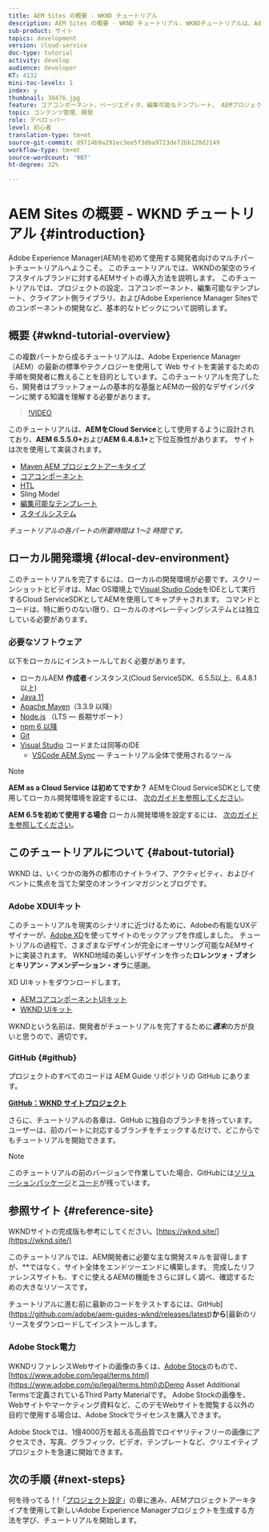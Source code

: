 ```yaml
---
title: AEM Sites の概要 - WKND チュートリアル
description: AEM Sites の概要 - WKND チュートリアル. WKNDチュートリアルは、Adobe Experience Managerを初めて使用する開発者向けのマルチパートチュートリアルです。 このチュートリアルでは、架空のライフスタイルブランドであるWKNDに対するAEMサイトの導入方法について説明します。 このチュートリアルでは、プロジェクトの設定、Mavenアーキタイプ、コアコンポーネント、編集可能なテンプレート、クライアントライブラリ、コンポーネントの開発など、基本的なトピックについて説明します。
sub-product: サイト
topics: development
version: cloud-service
doc-type: tutorial
activity: develop
audience: developer
KT: 4132
mini-toc-levels: 1
index: y
thumbnail: 30476.jpg
feature: コアコンポーネント，ページエディタ，編集可能なテンプレート， AEMプロジェクトのアーキタイプ
topic: コンテンツ管理、開発
role: デベロッパー
level: 初心者
translation-type: tm+mt
source-git-commit: d9714b9a291ec3ee5f3dba9723de72bb120d2149
workflow-type: tm+mt
source-wordcount: '907'
ht-degree: 32%

---
```



# AEM Sites の概要 - WKND チュートリアル {#introduction}

Adobe Experience Manager(AEM)を初めて使用する開発者向けのマルチパートチュートリアルへようこそ。 このチュートリアルでは、WKNDの架空のライフスタイルブランドに対するAEMサイトの導入方法を説明します。 このチュートリアルでは、プロジェクトの設定、コアコンポーネント、編集可能なテンプレート、クライアント側ライブラリ、およびAdobe Experience Manager Sitesでのコンポーネントの開発など、基本的なトピックについて説明します。

## 概要 {#wknd-tutorial-overview}

この複数パートから成るチュートリアルは、Adobe Experience Manager（AEM）の最新の標準やテクノロジーを使用して Web サイトを実装するための手順を開発者に教えることを目的としています。このチュートリアルを完了したら、開発者はプラットフォームの基本的な基盤とAEMの一般的なデザインパターンに関する知識を理解する必要があります。

>[!VIDEO](https://video.tv.adobe.com/v/30476?quality=12&learn=on)

このチュートリアルは、**AEMをCloud Service**&#x200B;として使用するように設計されており、**AEM 6.5.5.0+**&#x200B;および&#x200B;**AEM 6.4.8.1+**&#x200B;と下位互換性があります。 サイトは次を使用して実装されます。

* [Maven AEM プロジェクトアーキタイプ](https://docs.adobe.com/content/help/ja-JP/experience-manager-core-components/using/developing/archetype/overview.html)
* [コアコンポーネント](https://docs.adobe.com/content/help/ja-JP/experience-manager-core-components/using/introduction.html)
* [HTL](https://docs.adobe.com/content/help/ja-JP/experience-manager-htl/using/getting-started/getting-started.html)
* Sling Model
* [編集可能なテンプレート](https://docs.adobe.com/content/help/en/experience-manager-learn/sites/page-authoring/template-editor-feature-video-use.html)
* [スタイルシステム](https://docs.adobe.com/content/help/ja-JP/experience-manager-learn/sites/page-authoring/style-system-feature-video-use.html)

*チュートリアルの各パートの所要時間は 1～2 時間です。*

## ローカル開発環境 {#local-dev-environment}

このチュートリアルを完了するには、ローカルの開発環境が必要です。スクリーンショットとビデオは、Mac OS環境上で[Visual Studio Code](https://code.visualstudio.com/)をIDEとして実行するCloud ServiceSDKとしてAEMを使用してキャプチャされます。 コマンドとコードは、特に断りのない限り、ローカルのオペレーティングシステムとは独立している必要があります。

### 必要なソフトウェア

以下をローカルにインストールしておく必要があります。

* ローカルAEM **作成者**&#x200B;インスタンス(Cloud ServiceSDK、6.5.5以上、6.4.8.1以上)
* [Java 11](https://downloads.experiencecloud.adobe.com/content/software-distribution/en/general.html)
* [Apache Maven](https://maven.apache.org/)（3.3.9 以降）
* [Node.js](https://nodejs.org/ja/) （LTS — 長期サポート）
* [npm 6 以降](https://www.npmjs.com/)
* [Git](https://git-scm.com/)
* [Visual Studio](https://code.visualstudio.com/) コードまたは同等のIDE
   * [VSCode AEM Sync](https://marketplace.visualstudio.com/items?itemName=yamato-ltd.vscode-aem-sync)  — チュートリアル全体で使用されるツール

>[!NOTE]
>
> **AEM as a Cloud Service は初めてですか？** AEMをCloud ServiceSDKとして使用してローカル開発環境を設定するには、 [次のガイドを参照してください](https://docs.adobe.com/content/help/ja-JP/experience-manager-learn/cloud-service/local-development-environment-set-up/overview.html)。
>
> **AEM 6.5を初めて使用する場合** ローカル開発環境を設定するには、 [次のガイドを参照してください](https://docs.adobe.com/content/help/ja-JP/experience-manager-learn/foundation/development/set-up-a-local-aem-development-environment.html)。

## このチュートリアルについて {#about-tutorial}

WKND は、いくつかの海外の都市のナイトライフ、アクティビティ、およびイベントに焦点を当てた架空のオンラインマガジンとブログです。

### Adobe XDUIキット

このチュートリアルを現実のシナリオに近づけるために、Adobeの有能なUXデザイナーが、[Adobe XD](https://www.adobe.com/products/xd.html)を使ってサイトのモックアップを作成しました。 チュートリアルの過程で、さまざまなデザインが完全にオーサリング可能なAEMサイトに実装されます。 WKND地域の美しいデザインを作った&#x200B;**ロレンツォ・ブオシ**&#x200B;と&#x200B;**キリアン・アメンデーション・オラ**&#x200B;に感謝。

XD UIキットをダウンロードします。

* [AEMコアコンポーネントUIキット](assets/overview/AEM-CoreComponents-UI-Kit.xd)
* [WKND UIキット](https://github.com/adobe/aem-guides-wknd/releases/download/aem-guides-wknd-0.0.2/AEM_UI-kit-WKND.xd)

WKNDという名前は、開発者がチュートリアルを完了するために&#x200B;***週末***&#x200B;の方が良いと思うので、適切です。

### GitHub {#github}

プロジェクトのすべてのコードは AEM Guide リポジトリの GitHub にあります。

**[GitHub：WKND サイトプロジェクト](https://github.com/adobe/aem-guides-wknd)**

さらに、チュートリアルの各章は、GitHub に独自のブランチを持っています。ユーザーは、前のパートに対応するブランチをチェックするだけで、どこからでもチュートリアルを開始できます。

>[!NOTE]
>
> このチュートリアルの前のバージョンで作業していた場合、GitHubには[ソリューションパッケージ](https://github.com/adobe/aem-guides-wknd/releases/tag/archetype-18.1)と[コード](https://github.com/adobe/aem-guides-wknd/tree/archetype-18.1)が残っています。

## 参照サイト {#reference-site}

WKNDサイトの完成版も参考にしてください。[https://wknd.site/](https://wknd.site/)

このチュートリアルでは、AEM開発者に必要な主な開発スキルを習得しますが、**&#x200B;ではなく、サイト全体をエンドツーエンドに構築します。 完成したリファレンスサイトも、すぐに使えるAEMの機能をさらに詳しく調べ、確認するための大きなリソースです。

チュートリアルに進む前に最新のコードをテストするには、GitHub](https://github.com/adobe/aem-guides-wknd/releases/latest)**から**[&#x200B;最新のリリースをダウンロードしてインストールします。

### Adobe Stock電力

WKNDリファレンスWebサイトの画像の多くは、[Adobe Stock](https://stock.adobe.com/)のもので、[https://www.adobe.com/legal/terms.html](https://www.adobe.com/jp/legal/terms.html)のDemo Asset Additional Termsで定義されているThird Party Materialです。 Adobe Stockの画像を、Webサイトやマーケティング資料など、このデモWebサイトを閲覧する以外の目的で使用する場合は、Adobe Stockでライセンスを購入できます。

Adobe Stockでは、1億4000万を超える高品質でロイヤリティフリーの画像にアクセスでき、写真、グラフィック、ビデオ、テンプレートなど、クリエイティブプロジェクトを急速に開始できます。

## 次の手順 {#next-steps}

何を待ってる！!「[プロジェクト設定](project-setup.md)」の章に進み、AEMプロジェクトアーキタイプを使用して新しいAdobe Experience Managerプロジェクトを生成する方法を学び、チュートリアルを開始します。
